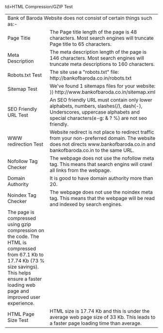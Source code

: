 <html>
<body>
<table>
<tr>
<td colspan="2">Bank of Baroda Website does not consist of certain things such as:- </td></tr>
<tr><td>Page Title</td><td> The Page title length of the page is 48 characters. Most search engines will truncate Page title to 65 characters.</td></tr>
<tr><td>Meta Description</td><td>The meta description length of the page is 146 characters. Most search engines will truncate meta descriptions to 160 characters.</td></tr>
<tr><td>Robots.txt Test</td><td>The site use a "robots.txt" file: http://bankofbaroda.co.in/robots.txt</td></tr>
<tr><td>Sitemap Test</td><td>We've found 1 sitemaps files for your website:
⟩⟩ http://www.bankofbaroda.co.in/sitemap.xml</td></tr>
<tr><td>SEO Friendly URL Test	</td><td>An SEO friendly URL must contain only lower alphabets, numbers, slashes(/), dash(-), Underscores, uppercase alphabets and special characters(e-g: & ? %) are not seo friendly.</td></tr>
<tr><td>WWW redirection Test</td><td>Website redirect is not place to redirect traffic from your non-preferred domain.
The website does not directs www.bankofbaroda.co.in and bankofbaroda.co.in to the same URL.</td></tr>
<tr><td>Nofollow Tag Checker	</td><td>The webpage does not use the nofollow meta tag. This means that search engins will crawl all links from the webpage.</td></tr>
<tr><td>Domain Authority	</td><td>It is good to have domain authority more than 20.</td></tr>
<tr><td>Noindex Tag Checker	</td><td>The webpage does not use the noindex meta tag. This means that the webpage will be read and indexed by search engines.</td></tr>
<tr>td>HTML Compression/GZIP Test	</td><td>The page is compressed using gzip compression on the code. The HTML is compressed from 67.1 Kb to 17.74 Kb (73 % size savings). 
This helps ensure a faster loading web page and improved user experience.</td></tr>
<tr><td>HTML Page Size Test	</td><td> HTML size is 17.74 Kb and this is under the average web page size of 33 Kb. 
This leads to a faster page loading time than average.</td></tr>
</table>
</body>
</html>
